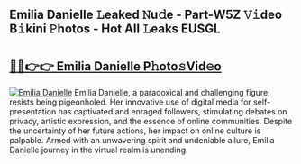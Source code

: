 ## Emilia Danielle 𝙻eaked 𝙽u𝚍e - Part-W5Z 𝚅𝚒deo B𝚒kini 𝙿hotos - Hot All 𝙻eaks EUSGL

# <h2><a href="http://ld24t9.urlbe.top/?page=Emilia+Danielle">🔗🔗👉👉 Emilia Danielle P𝚑oto𝚜Vid𝚎o</a></h2>

[![Emilia Danielle](https://i.imgur.com/eBuTRDB.gif)](http://ld24t9.urlbe.top/?page=Emilia+Danielle)
Emilia Danielle, a paradoxical and challenging figure, resists being pigeonholed. Her innovative use of digital media for self-presentation has captivated and enraged followers, stimulating debates on privacy, artistic expression, and the essence of online communities. Despite the uncertainty of her future actions, her impact on online culture is palpable. Armed with an unwavering spirit and undeniable allure, Emilia Danielle journey in the virtual realm is unending.

